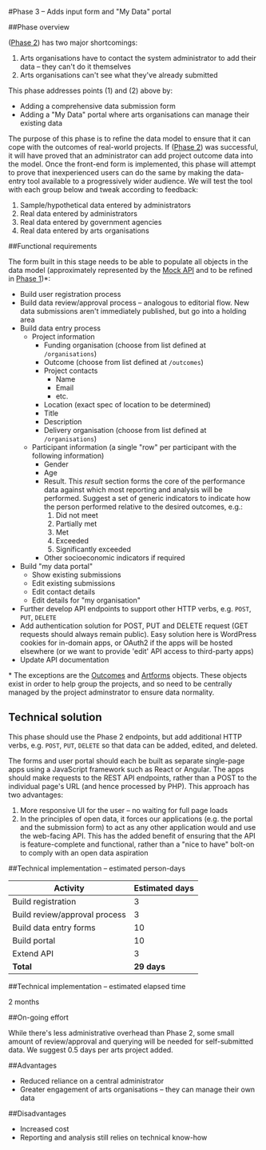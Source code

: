 #Phase 3 – Adds input form and "My Data" portal

##Phase overview

([Phase 2]((../master/phases/2-platform.md))) has two major shortcomings:

1. Arts organisations have to contact the system administrator to add their data – they can't do it themselves
2. Arts organisations can't see what they've already submitted

This phase addresses points (1) and (2) above by:

* Adding a comprehensive data submission form
* Adding a "My Data" portal where arts organisations can manage their existing data

The purpose of this phase is to refine the data model to ensure that it can cope with the outcomes of real-world projects. If ([Phase 2]((../master/phases/2-platform.md))) was successful, it will have proved that an administrator can add project outcome data into the model. Once the front-end form is implemented, this phase will attempt to prove that inexperienced users can do the same by making the data-entry tool available to a progressively wider audience. We will test the tool with each group below and tweak according to feedback:

1. Sample/hypothetical data entered by administrators
2. Real data entered by administrators
3. Real data entered by government agencies
4. Real data entered by arts organisations

##Functional requirements

The form built in this stage needs to be able to populate all objects in the data model (approximately represented by the [Mock API](../master/mocked-api) and to be refined in [Phase 1](../master/phases/1-off-the-shelf.md))\*:

* Build user registration process
* Build data review/approval process – analogous to editorial flow. New data submissions aren't immediately published, but go into a holding area
* Build data entry process
  * Project information
    * Funding organisation (choose from list defined at `/organisations`)
    * Outcome (choose from list defined at `/outcomes`)
    * Project contacts
      * Name
      * Email
      * etc.
    * Location (exact spec of location to be determined)
    * Title
    * Description
    * Delivery organisation (choose from list defined at `/organisations`)
  * Participant information (a single "row" per participant with the following information)
    * Gender
    * Age
    * Result. This *result* section forms the core of the performance data against which most reporting and analysis will be performed. Suggest a set of generic indicators to indicate how the person performed relative to the desired outcomes, e.g.:
      1. Did not meet
      2. Partially met
      3. Met
      4. Exceeded
      5. Significantly exceeded
    * Other socioeconomic indicators if required
* Build "my data portal"
  * Show existing submissions
  * Edit existing submissions
  * Edit contact details
  * Edit details for "my organisation"
* Further develop API endpoints to support other HTTP verbs, e.g. `POST`, `PUT`, `DELETE`
* Add authentication solution for POST, PUT and DELETE request (GET requests should always remain public). Easy solution here is WordPress cookies for in-domain apps, or OAuth2 if the apps will be hosted elsewhere (or we want to provide 'edit' API access to third-party apps)
* Update API documentation

\* The exceptions are the [Outcomes](../master/mocked-api/outcomes.json) and [Artforms](../master/mocked-api/artforms.json) objects. These objects exist in order to help group the projects, and so need to be centrally managed by the project adminstrator to ensure data normality.

## Technical solution

This phase should use the Phase 2 endpoints, but add additional HTTP verbs, e.g. `POST`, `PUT`, `DELETE` so that data can be added, edited, and deleted.

The forms and user portal should each be built as separate single-page apps using a JavaScript framework such as React or Angular. The apps should make requests to the REST API endpoints, rather than a POST to the individual page's URL (and hence processed by PHP). This approach has two advantages:

1. More responsive UI for the user – no waiting for full page loads
2. In the principles of open data, it forces our applications (e.g. the portal and the submission form) to act as any other application would and use the web-facing API. This has the added benefit of ensuring that the API is feature-complete and functional, rather than a "nice to have" bolt-on to comply with an open data aspiration

##Technical implementation – estimated person-days

Activity | Estimated days
--- | ---
Build registration | 3
Build review/approval process | 3
Build data entry forms | 10
Build portal | 10
Extend API | 3
**Total** | **29 days**

##Technical implementation – estimated elapsed time

2 months

##On-going effort

While there's less administrative overhead than Phase 2, some small amount of review/approval and querying will be needed for self-submitted data. We suggest 0.5 days per arts project added.

##Advantages

* Reduced reliance on a central administrator
* Greater engagement of arts organisations – they can manage their own data

##Disadvantages

* Increased cost
* Reporting and analysis still relies on technical know-how